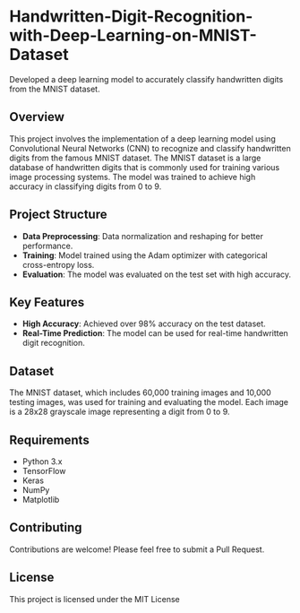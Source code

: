 # Handwritten-Digit-Recognition-with-Deep-Learning-on-MNIST-Dataset
Developed a deep learning model to accurately  classify handwritten digits from the MNIST dataset.

## Overview
This project involves the implementation of a deep learning model using Convolutional Neural Networks (CNN) to recognize and classify handwritten digits from the famous MNIST dataset. The MNIST dataset is a large database of handwritten digits that is commonly used for training various image processing systems. The model was trained to achieve high accuracy in classifying digits from 0 to 9.

## Project Structure
- **Data Preprocessing**: Data normalization and reshaping for better performance.
- **Training**: Model trained using the Adam optimizer with categorical cross-entropy loss.
- **Evaluation**: The model was evaluated on the test set with high accuracy.

## Key Features
- **High Accuracy**: Achieved over 98% accuracy on the test dataset.
- **Real-Time Prediction**: The model can be used for real-time handwritten digit recognition.

## Dataset
The MNIST dataset, which includes 60,000 training images and 10,000 testing images, was used for training and evaluating the model. Each image is a 28x28 grayscale image representing a digit from 0 to 9.


## Requirements
- Python 3.x
- TensorFlow
- Keras
- NumPy
- Matplotlib

## Contributing
Contributions are welcome! Please feel free to submit a Pull Request.

## License
This project is licensed under the MIT License 
